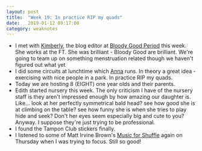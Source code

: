 ```yaml
---
layout: post
title:  "Week 19: In practice RIP my quads"
date:   2019-01-12 09:17:00
category: weaknotes
---
```

* I met with [Kimberly](https://twitter.com/kimber_long), the blog editor at [Bloody Good Period](https://www.bloodygoodperiod.com/) this week. She works at the FT. She was brilliant - Bloody Good are brilliant. We're going to team up on something menstruation related though we haven't figured out what yet
* I did some circuits at lunchtime which [Anna](https://www.annashipman.co.uk/) runs. In theory a great idea - exercising with nice people in a park. In practice RIP my quads.
* Today we are hosting 8 (EIGHT) one year olds and their parents.
* Edith started nursery this week. The only criticism I have of the nursery staff is they aren't impressed enough by how amazing our daughter is. Like... look at her perfectly symmetrical bald head? see how good she is at climbing on the table? see how funny she is when she tries to play hide and seek? Don't her eyes seem especially big and cute to you? Anyway. I suppose they're just trying to be professional.
* I found the Tampon Club stickers finally.
* I listened to some of Matt Irvine Brown's [Music for Shuffle](http://musicforshuffle.com/sketches/) again on Thursday when I was trying to focus. Still so good!
